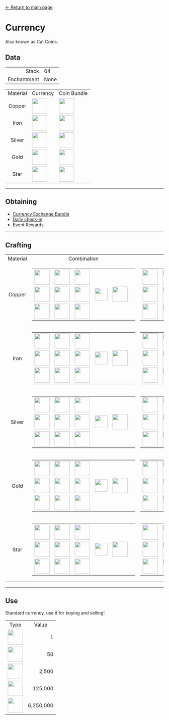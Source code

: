 [← Return to main page](../)
# Currency
Also known as Cat Coins.

## Data
<table>
    <tr><td align="end">Stack</td><td>64</td></tr>
    <tr><td align="end">Enchantment</td><td>None</td></tr>
</table>
<table>
    <tr><td align="center">Material</td><td align="center">Currency</td><td align="center">Coin Bundle</td></tr>
    <tr><td align="center">Copper</td><td><img src="https://i.imgur.com/UA6ZVdH.png" height="48"/></td><td><img src="https://i.imgur.com/iWJJWkm.png" height="48"/></td></tr>
    <tr><td align="center">Iron</td><td><img src="https://i.imgur.com/Rl6yWlF.png" height="48"/></td><td><img src="https://i.imgur.com/b9U3njt.png" height="48"/></td></tr>
    <tr><td align="center">Silver</td><td><img src="https://i.imgur.com/GGSuwRm.png" height="48"/></td><td><img src="https://i.imgur.com/qyGQo5A.png" height="48"/></td></tr>
    <tr><td align="center">Gold</td><td><img src="https://i.imgur.com/65U3Pl9.png" height="48"/></td><td><img src="https://i.imgur.com/MCnWIkp.png" height="48"/></td></tr>
    <tr><td align="center">Star</td><td><img src="https://i.imgur.com/k9kSZd8.png" height="48"/></td><td><img src="https://i.imgur.com/3I4mWbh.png" height="48"/></td></tr>
</table>

---

## Obtaining
- [Currency Exchange Bundle](currency_converter.md)
- [Daily check-in](../feature/daily_signin.md)
- Event Rewards

---

## Crafting
<table>
    <tr>
        <td align="center">Material</td>
        <td align="center">Combination</td>
        <td align="center">Disassembly</td>
    </tr>
    <tr>
        <td align="center">Copper</td>
        <td>
            <table>
                <tr><td><img src="https://i.imgur.com/UA6ZVdH.png" width="48"/></td><td><img src="https://i.imgur.com/UA6ZVdH.png" width="48"/></td><td><img src="https://i.imgur.com/UA6ZVdH.png" width="48"/></td><td colspan="3"></td></tr>
                <tr><td><img src="https://i.imgur.com/UA6ZVdH.png" width="48"/></td><td><img src="https://i.imgur.com/UA6ZVdH.png" width="48"/></td><td><img src="https://i.imgur.com/UA6ZVdH.png" width="48"/></td><td width="70" align="center"><img src="https://i.imgur.com/VE0KqIE.png" width="40"/></td><td><img src="https://i.imgur.com/iWJJWkm.png" width="48"/></td><td width="70"></td></tr>
                <tr><td><img src="https://i.imgur.com/UA6ZVdH.png" width="48"/></td><td><img src="https://i.imgur.com/UA6ZVdH.png" width="48"/></td><td><img src="https://i.imgur.com/UA6ZVdH.png" width="48"/></td><td colspan="3"></td></tr>
            </table>
        </td>
        <td>
            <table>
                <tr><td><img src="https://i.imgur.com/wl43BjZ.png" width="48"/></td><td><img src="https://i.imgur.com/wl43BjZ.png" width="48"/></td><td><img src="https://i.imgur.com/wl43BjZ.png" width="48"/></td><td colspan="3"></td></tr>
                <tr><td><img src="https://i.imgur.com/wl43BjZ.png" width="48"/></td><td><img src="https://i.imgur.com/iWJJWkm.png" width="48"/></td><td><img src="https://i.imgur.com/wl43BjZ.png" width="48"/></td><td width="70" align="center"><img src="https://i.imgur.com/VE0KqIE.png" width="40"/></td><td><img src="https://i.imgur.com/UA6ZVdH.png" width="48"/></td><td width="70">x 9</td></tr>
                <tr><td><img src="https://i.imgur.com/wl43BjZ.png" width="48"/></td><td><img src="https://i.imgur.com/wl43BjZ.png" width="48"/></td><td><img src="https://i.imgur.com/wl43BjZ.png" width="48"/></td><td colspan="3"></td></tr>
            </table>
        </td>
    </tr>
    <tr>
        <td align="center">Iron</td>
        <td>
            <table>
                <tr><td><img src="https://i.imgur.com/Rl6yWlF.png" width="48"/></td><td><img src="https://i.imgur.com/Rl6yWlF.png" width="48"/></td><td><img src="https://i.imgur.com/Rl6yWlF.png" width="48"/></td><td colspan="3"></td></tr>
                <tr><td><img src="https://i.imgur.com/Rl6yWlF.png" width="48"/></td><td><img src="https://i.imgur.com/Rl6yWlF.png" width="48"/></td><td><img src="https://i.imgur.com/Rl6yWlF.png" width="48"/></td><td width="70" align="center"><img src="https://i.imgur.com/VE0KqIE.png" width="40"/></td><td><img src="https://i.imgur.com/b9U3njt.png" width="48"/></td><td width="70"></td></tr>
                <tr><td><img src="https://i.imgur.com/Rl6yWlF.png" width="48"/></td><td><img src="https://i.imgur.com/Rl6yWlF.png" width="48"/></td><td><img src="https://i.imgur.com/Rl6yWlF.png" width="48"/></td><td colspan="3"></td></tr>
            </table>
        </td>
        <td>
            <table>
                <tr><td><img src="https://i.imgur.com/wl43BjZ.png" width="48"/></td><td><img src="https://i.imgur.com/wl43BjZ.png" width="48"/></td><td><img src="https://i.imgur.com/wl43BjZ.png" width="48"/></td><td colspan="3"></td></tr>
                <tr><td><img src="https://i.imgur.com/wl43BjZ.png" width="48"/></td><td><img src="https://i.imgur.com/b9U3njt.png" width="48"/></td><td><img src="https://i.imgur.com/wl43BjZ.png" width="48"/></td><td width="70" align="center"><img src="https://i.imgur.com/VE0KqIE.png" width="40"/></td><td><img src="https://i.imgur.com/Rl6yWlF.png" width="48"/></td><td width="70">x 9</td></tr>
                <tr><td><img src="https://i.imgur.com/wl43BjZ.png" width="48"/></td><td><img src="https://i.imgur.com/wl43BjZ.png" width="48"/></td><td><img src="https://i.imgur.com/wl43BjZ.png" width="48"/></td><td colspan="3"></td></tr>
            </table>
        </td>
    </tr>
    <tr>
        <td align="center">Silver</td>
        <td>
            <table>
                <tr><td><img src="https://i.imgur.com/GGSuwRm.png" width="48"/></td><td><img src="https://i.imgur.com/GGSuwRm.png" width="48"/></td><td><img src="https://i.imgur.com/GGSuwRm.png" width="48"/></td><td colspan="3"></td></tr>
                <tr><td><img src="https://i.imgur.com/GGSuwRm.png" width="48"/></td><td><img src="https://i.imgur.com/GGSuwRm.png" width="48"/></td><td><img src="https://i.imgur.com/GGSuwRm.png" width="48"/></td><td width="70" align="center"><img src="https://i.imgur.com/VE0KqIE.png" width="40"/></td><td><img src="https://i.imgur.com/qyGQo5A.png" width="48"/></td><td width="70"></td></tr>
                <tr><td><img src="https://i.imgur.com/GGSuwRm.png" width="48"/></td><td><img src="https://i.imgur.com/GGSuwRm.png" width="48"/></td><td><img src="https://i.imgur.com/GGSuwRm.png" width="48"/></td><td colspan="3"></td></tr>
            </table>
        </td>
        <td>
            <table>
                <tr><td><img src="https://i.imgur.com/wl43BjZ.png" width="48"/></td><td><img src="https://i.imgur.com/wl43BjZ.png" width="48"/></td><td><img src="https://i.imgur.com/wl43BjZ.png" width="48"/></td><td colspan="3"></td></tr>
                <tr><td><img src="https://i.imgur.com/wl43BjZ.png" width="48"/></td><td><img src="https://i.imgur.com/qyGQo5A.png" width="48"/></td><td><img src="https://i.imgur.com/wl43BjZ.png" width="48"/></td><td width="70" align="center"><img src="https://i.imgur.com/VE0KqIE.png" width="40"/></td><td><img src="https://i.imgur.com/GGSuwRm.png" width="48"/></td><td width="70">x 9</td></tr>
                <tr><td><img src="https://i.imgur.com/wl43BjZ.png" width="48"/></td><td><img src="https://i.imgur.com/wl43BjZ.png" width="48"/></td><td><img src="https://i.imgur.com/wl43BjZ.png" width="48"/></td><td colspan="3"></td></tr>
            </table>
        </td>
    </tr>
    <tr>
        <td align="center">Gold</td>
        <td>
            <table>
                <tr><td><img src="https://i.imgur.com/65U3Pl9.png" width="48"/></td><td><img src="https://i.imgur.com/65U3Pl9.png" width="48"/></td><td><img src="https://i.imgur.com/65U3Pl9.png" width="48"/></td><td colspan="3"></td></tr>
                <tr><td><img src="https://i.imgur.com/65U3Pl9.png" width="48"/></td><td><img src="https://i.imgur.com/65U3Pl9.png" width="48"/></td><td><img src="https://i.imgur.com/65U3Pl9.png" width="48"/></td><td width="70" align="center"><img src="https://i.imgur.com/VE0KqIE.png" width="40"/></td><td><img src="https://i.imgur.com/MCnWIkp.png" width="48"/></td><td width="70"></td></tr>
                <tr><td><img src="https://i.imgur.com/65U3Pl9.png" width="48"/></td><td><img src="https://i.imgur.com/65U3Pl9.png" width="48"/></td><td><img src="https://i.imgur.com/65U3Pl9.png" width="48"/></td><td colspan="3"></td></tr>
            </table>
        </td>
        <td>
            <table>
                <tr><td><img src="https://i.imgur.com/wl43BjZ.png" width="48"/></td><td><img src="https://i.imgur.com/wl43BjZ.png" width="48"/></td><td><img src="https://i.imgur.com/wl43BjZ.png" width="48"/></td><td colspan="3"></td></tr>
                <tr><td><img src="https://i.imgur.com/wl43BjZ.png" width="48"/></td><td><img src="https://i.imgur.com/MCnWIkp.png" width="48"/></td><td><img src="https://i.imgur.com/wl43BjZ.png" width="48"/></td><td width="70" align="center"><img src="https://i.imgur.com/VE0KqIE.png" width="40"/></td><td><img src="https://i.imgur.com/65U3Pl9.png" width="48"/></td><td width="70">x 9</td></tr>
                <tr><td><img src="https://i.imgur.com/wl43BjZ.png" width="48"/></td><td><img src="https://i.imgur.com/wl43BjZ.png" width="48"/></td><td><img src="https://i.imgur.com/wl43BjZ.png" width="48"/></td><td colspan="3"></td></tr>
            </table>
        </td>
    </tr>
    <tr>
        <td align="center">Star</td>
        <td>
            <table>
                <tr><td><img src="https://i.imgur.com/k9kSZd8.png" width="48"/></td><td><img src="https://i.imgur.com/k9kSZd8.png" width="48"/></td><td><img src="https://i.imgur.com/k9kSZd8.png" width="48"/></td><td colspan="3"></td></tr>
                <tr><td><img src="https://i.imgur.com/k9kSZd8.png" width="48"/></td><td><img src="https://i.imgur.com/k9kSZd8.png" width="48"/></td><td><img src="https://i.imgur.com/k9kSZd8.png" width="48"/></td><td width="70" align="center"><img src="https://i.imgur.com/VE0KqIE.png" width="40"/></td><td><img src="https://i.imgur.com/3I4mWbh.png" width="48"/></td><td width="70"></td></tr>
                <tr><td><img src="https://i.imgur.com/k9kSZd8.png" width="48"/></td><td><img src="https://i.imgur.com/k9kSZd8.png" width="48"/></td><td><img src="https://i.imgur.com/k9kSZd8.png" width="48"/></td><td colspan="3"></td></tr>
            </table>
        </td>
        <td>
            <table>
                <tr><td><img src="https://i.imgur.com/wl43BjZ.png" width="48"/></td><td><img src="https://i.imgur.com/wl43BjZ.png" width="48"/></td><td><img src="https://i.imgur.com/wl43BjZ.png" width="48"/></td><td colspan="3"></td></tr>
                <tr><td><img src="https://i.imgur.com/wl43BjZ.png" width="48"/></td><td><img src="https://i.imgur.com/3I4mWbh.png" width="48"/></td><td><img src="https://i.imgur.com/wl43BjZ.png" width="48"/></td><td width="70" align="center"><img src="https://i.imgur.com/VE0KqIE.png" width="40"/></td><td><img src="https://i.imgur.com/k9kSZd8.png" width="48"/></td><td width="70">x 9</td></tr>
                <tr><td><img src="https://i.imgur.com/wl43BjZ.png" width="48"/></td><td><img src="https://i.imgur.com/wl43BjZ.png" width="48"/></td><td><img src="https://i.imgur.com/wl43BjZ.png" width="48"/></td><td colspan="3"></td></tr>
            </table>
        </td>
    </tr>
</table>

---

## Use
Standard currency, use it for buying and selling!

<table>
    <tr><td align="center">Type</td><td align="center">Value</td></tr>
    <tr><td align="center"><img src="https://i.imgur.com/UA6ZVdH.png" width="48"/></td><td align="end">1</td></tr>
    <tr><td align="center"><img src="https://i.imgur.com/Rl6yWlF.png" width="48"/></td><td align="end">50</td></tr>
    <tr><td align="center"><img src="https://i.imgur.com/GGSuwRm.png" width="48"/></td><td align="end">2,500</td></tr>
    <tr><td align="center"><img src="https://i.imgur.com/65U3Pl9.png" width="48"/></td><td align="end">125,000</td></tr>
    <tr><td align="center"><img src="https://i.imgur.com/k9kSZd8.png" width="48"/></td><td align="end">6,250,000</td></tr>
</table>

